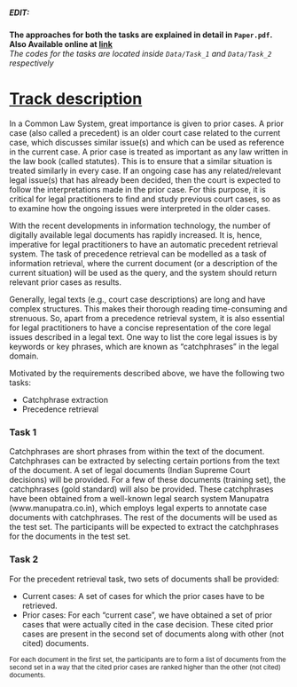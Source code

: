 <h5>EDIT:</h5>
<b>The approaches for both the tasks are explained in detail in <code>Paper.pdf</code>. Also Available online at <a href="http://ceur-ws.org/Vol-2036/T3-4.pdf">link</a></b><br>
<i>The codes for the tasks are located inside <code>Data/Task_1</code> and <code>Data/Task_2</code> respectively</i>

<h1><a href="https://sites.google.com/view/fire2017irled">Track description </a></h1>


<p>In a Common Law System, great importance is given to prior cases. A prior case (also called a precedent) is an older court case related to the current case, which discusses similar issue(s) and which can be used as reference in the current case. A prior case is treated as important as any law written in the law book (called statutes). This is to ensure that a similar situation is treated similarly in every case. If an ongoing case has any related/relevant legal issue(s) that has already been decided, then the court is expected to follow the interpretations made in the prior case. For this purpose, it is critical for legal practitioners to find and study previous court cases, so as to examine how the ongoing issues were interpreted in the older cases.</p>

<p>With the recent developments in information technology, the number of digitally available legal documents has rapidly increased. It is, hence, imperative for legal practitioners to have an automatic precedent retrieval system. The task of precedence retrieval can be modelled as a task of information retrieval, where the current document (or a description of the current situation) will be used as the query, and the system should return relevant prior cases as results.</p>

<p>Generally, legal texts (e.g., court case descriptions) are long and have complex structures. This makes their thorough reading time-consuming and strenuous. So, apart from a precedence retrieval system, it is also essential for legal practitioners to have a concise representation of the core legal issues described in a legal text. One way to list the core legal issues is by keywords or key phrases, which are known as “catchphrases” in the legal domain.</p>


<p>Motivated by the requirements described above, we have the following two tasks:</p>
<ul>
    <li>Catchphrase extraction</li>
    <li>Precedence retrieval</li>
</ul>

<h3>Task 1</h3>

<p>Catchphrases are short phrases from within the text of the document. Catchphrases can be extracted by selecting certain portions from the text of the document. A set of legal documents (Indian Supreme Court decisions) will be provided. For a few of these documents (training set), the catchphrases (gold standard) will also be provided. These catchphrases have been obtained from a well-known legal search system Manupatra (www.manupatra.co.in), which employs legal experts to annotate case documents with catchphrases. The rest of the documents will be used as the test set. The participants will be expected to extract the catchphrases for the documents in the test set.</p>


<h3>Task 2</h3>


<p>For the precedent retrieval task, two sets of documents shall be provided:</p>
<ul>
    <li>Current cases: A set of cases for which the prior cases have to be retrieved.</li>
    <li>Prior cases: For each “current case”, we have obtained a set of prior cases that were actually cited in the case decision. These cited prior cases are present in the second set of documents along with other (not cited) documents.</li>
</ul>
<small>For each document in the first set, the participants are to form a list of documents from the second set in a way that the cited prior cases are ranked higher than the other (not cited) documents.</small>
